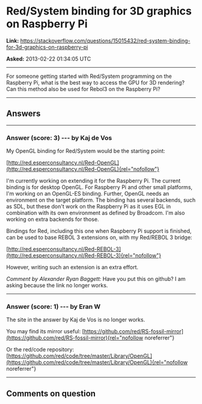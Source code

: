 # Red/System binding for 3D graphics on Raspberry Pi

**Link:**
<https://stackoverflow.com/questions/15015432/red-system-binding-for-3d-graphics-on-raspberry-pi>

**Asked:** 2013-02-22 01:34:05 UTC

------------------------------------------------------------------------

For someone getting started with Red/System programming on the Raspberry
Pi, what is the best way to access the GPU for 3D rendering? Can this
method also be used for Rebol3 on the Raspberry Pi?

------------------------------------------------------------------------

## Answers

------------------------------------------------------------------------

### Answer (score: 3) --- by Kaj de Vos

My OpenGL binding for Red/System would be the starting point:

[http://red.esperconsultancy.nl/Red-OpenGL](http://red.esperconsultancy.nl/Red-OpenGL){rel="nofollow"}

I\'m currently working on extending it for the Raspberry Pi. The current
binding is for desktop OpenGL. For Raspberry Pi and other small
platforms, I\'m working on an OpenGL-ES binding. Further, OpenGL needs
an environment on the target platform. The binding has several backends,
such as SDL, but these don\'t work on the Raspberry Pi as it uses EGL in
combination with its own environment as defined by Broadcom. I\'m also
working on extra backends for those.

Bindings for Red, including this one when Raspberry Pi support is
finished, can be used to base REBOL 3 extensions on, with my Red/REBOL 3
bridge:

[http://red.esperconsultancy.nl/Red-REBOL-3](http://red.esperconsultancy.nl/Red-REBOL-3){rel="nofollow"}

However, writing such an extension is an extra effort.

*Comment by Alexander Ryan Baggett:* Have you put this on github? I am
asking because the link no longer works.

------------------------------------------------------------------------

### Answer (score: 1) --- by Eran W

The site in the answer by Kaj de Vos is no longer works.

You may find its mirror useful:
[https://github.com/red/RS-fossil-mirror](https://github.com/red/RS-fossil-mirror){rel="nofollow noreferrer"}

Or the red/code repository:
[https://github.com/red/code/tree/master/Library/OpenGL](https://github.com/red/code/tree/master/Library/OpenGL){rel="nofollow noreferrer"}

------------------------------------------------------------------------

## Comments on question
